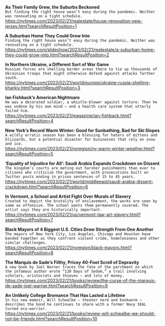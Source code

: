 **As Their Family Grew, the Suburbs Beckoned**\
`But finding the right house wasn’t easy during the pandemic. Neither was renovating on a tight schedule.`\
https://nytimes.com/2023/02/21/realestate/house-renovation-new-jersey.html?searchResultPosition=1

**A Suburban Home They Could Grow Into**\
`Finding the right house wasn’t easy during the pandemic. Neither was renovating on a tight schedule.`\
https://nytimes.com/slideshow/2023/02/21/realestate/a-suburban-home-they-could-grow-into.html?searchResultPosition=2

**In Northern Ukraine, a Different Sort of War Game**\
`Russian forces are shelling border areas there to tie up thousands of Ukrainian troops that might otherwise defend against attacks farther south.`\
https://nytimes.com/2023/02/21/world/europe/ukraine-russia-shelling-kharkiv.html?searchResultPosition=3

**Ian Fishback’s American Nightmare**\
`He was a decorated soldier, a whistle-blower against torture. Then he was undone by his own mind — and a health care system that utterly failed him.`\
https://nytimes.com/2023/02/21/magazine/ian-fishback.html?searchResultPosition=4

**New York’s Record Warm Winter: Good for Sunbathing, Bad for Ski Slopes**\
`A wildly erratic season has been a blessing for haters of mittens and blizzards, but a potential disaster for businesses that rely on snow and ice.`\
https://nytimes.com/2023/02/21/nyregion/ny-warm-winter-weather.html?searchResultPosition=5

**‘Equality of Injustice for All’: Saudi Arabia Expands Crackdown on Dissent**\
`The kingdom’s courts are meting out harsher punishments than ever to citizens who criticize the government, with prosecutions built on Twitter posts ending in prison sentences of 15 to 45 years.`\
https://nytimes.com/2023/02/21/world/middleeast/saudi-arabia-dissent-crackdown.html?searchResultPosition=6

**In Vermont, a School and Artist Fight Over Murals of Slavery**\
`Created to depict the brutality of enslavement, the works are seen by some as offensive. The school wants them permanently covered. The artist says they are historically important.`\
https://nytimes.com/2023/02/21/us/vermont-law-art-slavery.html?searchResultPosition=7

**Black Mayors of 4 Biggest U.S. Cities Draw Strength From One Another**\
`The mayors of New York City, Los Angeles, Chicago and Houston have banded together as they confront violent crime, homelessness and other similar challenges.`\
https://nytimes.com/2023/02/21/nyregion/black-mayors.html?searchResultPosition=8

**The Marquis de Sade’s Filthy, Pricey 40-Foot Scroll of Depravity**\
`A new book by Joel Warner traces the fate of the parchment on which the infamous author wrote “120 Days of Sodom,” a trail involving scholars, aristocrats and thieves — and lots of money.`\
https://nytimes.com/2023/02/21/books/review/the-curse-of-the-marquis-de-sade-joel-warner.html?searchResultPosition=9

**An Unlikely College Bromance That Has Lasted a Lifetime**\
`In his new memoir, Will Schwalbe — theater nerd and bookworm — describes the bond he continues to share with a former Navy SEAL turned eco-warrior.`\
https://nytimes.com/2023/02/21/books/review-will-schwalbe-we-should-not-be-friends.html?searchResultPosition=10

